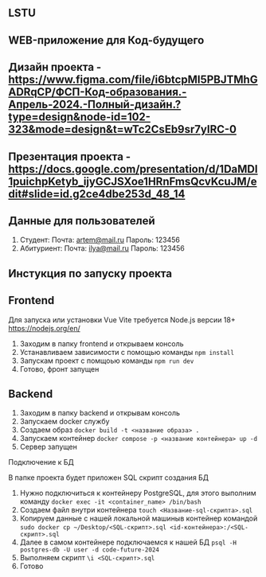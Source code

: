 ## LSTU

## WEB-приложение для Код-будущего

## Дизайн проекта - https://www.figma.com/file/i6btcpMI5PBJTMhGADRqCP/ФСП-Код-образования.-Апрель-2024.-Полный-дизайн.?type=design&node-id=102-323&mode=design&t=wTc2CsEb9sr7yIRC-0

## Презентация проекта - https://docs.google.com/presentation/d/1DaMDI1puichpKetyb_ijyGCJSXoe1HRnFmsQcvKcuJM/edit#slide=id.g2ce4dbe253d_48_14

## Данные для пользователей

   1. Студент: Почта: artem@mail.ru  Пароль: 123456
   2. Абитуриент: Почта: ilya@mail.ru Пароль: 123456

## Инстукция по запуску проекта

## Frontend

Для запуска или установки Vue Vite требуется Node.js версии 18+ https://nodejs.org/en/

1. Заходим в папку frontend и открываем консоль
2. Устанавливаем зависимости с помощью команды `npm install`
3. Запускам проект с помщоью команды `npm run dev`
4. Готово, фронт запущен

## Backend

1. Заходим в папку backend и открывам консоль
2. Запускаем docker службу
3. Создаем образ `docker build -t <название образа> .`
4. Запускаем контейнер `docker compose -p <название контейнера> up -d`
5. Сервер запущен

Подключение к БД

В папке проекта будет приложен SQL скрипт создания БД

1. Нужно подключиться к контейнеру PostgreSQL, для этого выполним команду
   `docker exec -it <container_name> /bin/bash`
2. Создаем файл внутри контейнера `touch <Название-sql-скрипта>.sql`
3. Копируем данные с нашей локальной машиныв контейнер командой
   `sudo docker cp ~/Desktop/<SQL-скрипт>.sql <id-контейнера>:/<SQL-скрипт>.sql`
4. Далее в самом контейнере подключаемся к нашей БД
   `psql -H postgres-db -U user -d code-future-2024`
5. Выполняем скрипт `\i <SQL-скрипт>.sql`
6. Готово
